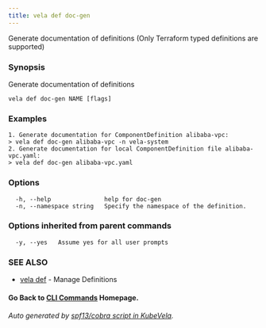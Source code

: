 ```yaml
---
title: vela def doc-gen
---
```


Generate documentation of definitions (Only Terraform typed definitions are supported)

### Synopsis

Generate documentation of definitions

```
vela def doc-gen NAME [flags]
```

### Examples

```
1. Generate documentation for ComponentDefinition alibaba-vpc:
> vela def doc-gen alibaba-vpc -n vela-system
2. Generate documentation for local ComponentDefinition file alibaba-vpc.yaml:
> vela def doc-gen alibaba-vpc.yaml

```

### Options

```
  -h, --help               help for doc-gen
  -n, --namespace string   Specify the namespace of the definition.
```

### Options inherited from parent commands

```
  -y, --yes   Assume yes for all user prompts
```

### SEE ALSO

* [vela def](vela_def.md)	 - Manage Definitions

#### Go Back to [CLI Commands](vela.md) Homepage.


###### Auto generated by [spf13/cobra script in KubeVela](https://github.com/kubevela/kubevela/tree/master/hack/docgen).
